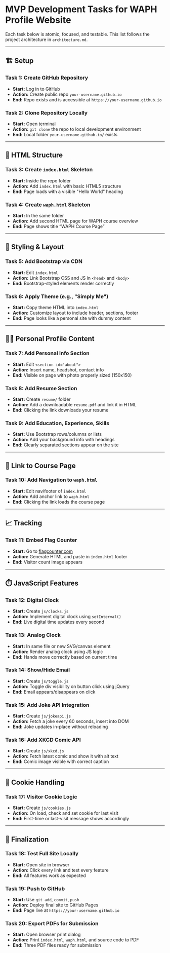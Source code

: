 # MVP Development Tasks for WAPH Profile Website

Each task below is atomic, focused, and testable. This list follows the project architecture in `architecture.md`.

---

## 🏗️ Setup

### Task 1: Create GitHub Repository
- **Start:** Log in to GitHub
- **Action:** Create public repo `your-username.github.io`
- **End:** Repo exists and is accessible at `https://your-username.github.io`

### Task 2: Clone Repository Locally
- **Start:** Open terminal
- **Action:** `git clone` the repo to local development environment
- **End:** Local folder `your-username.github.io/` exists

---

## 🧱 HTML Structure

### Task 3: Create `index.html` Skeleton
- **Start:** Inside the repo folder
- **Action:** Add `index.html` with basic HTML5 structure
- **End:** Page loads with a visible "Hello World" heading

### Task 4: Create `waph.html` Skeleton
- **Start:** In the same folder
- **Action:** Add second HTML page for WAPH course overview
- **End:** Page shows title “WAPH Course Page”

---

## 🎨 Styling & Layout

### Task 5: Add Bootstrap via CDN
- **Start:** Edit `index.html`
- **Action:** Link Bootstrap CSS and JS in `<head>` and `<body>`
- **End:** Bootstrap-styled elements render correctly

### Task 6: Apply Theme (e.g., "Simply Me")
- **Start:** Copy theme HTML into `index.html`
- **Action:** Customize layout to include header, sections, footer
- **End:** Page looks like a personal site with dummy content

---

## 🧑‍💼 Personal Profile Content

### Task 7: Add Personal Info Section
- **Start:** Edit `<section id="about">`
- **Action:** Insert name, headshot, contact info
- **End:** Visible on page with photo properly sized (150x150)

### Task 8: Add Resume Section
- **Start:** Create `resume/` folder
- **Action:** Add a downloadable `resume.pdf` and link it in HTML
- **End:** Clicking the link downloads your resume

### Task 9: Add Education, Experience, Skills
- **Start:** Use Bootstrap rows/columns or lists
- **Action:** Add your background info with headings
- **End:** Clearly separated sections appear on the site

---

## 🔗 Link to Course Page

### Task 10: Add Navigation to `waph.html`
- **Start:** Edit nav/footer of `index.html`
- **Action:** Add anchor link to `waph.html`
- **End:** Clicking the link loads the course page

---

## 📈 Tracking

### Task 11: Embed Flag Counter
- **Start:** Go to [flagcounter.com](https://flagcounter.com/)
- **Action:** Generate HTML and paste in `index.html` footer
- **End:** Visitor count image appears

---

## ⏱️ JavaScript Features

### Task 12: Digital Clock
- **Start:** Create `js/clocks.js`
- **Action:** Implement digital clock using `setInterval()`
- **End:** Live digital time updates every second

### Task 13: Analog Clock
- **Start:** In same file or new SVG/canvas element
- **Action:** Render analog clock using JS logic
- **End:** Hands move correctly based on current time

### Task 14: Show/Hide Email
- **Start:** Create `js/toggle.js`
- **Action:** Toggle div visibility on button click using jQuery
- **End:** Email appears/disappears on click

### Task 15: Add Joke API Integration
- **Start:** Create `js/jokeapi.js`
- **Action:** Fetch a joke every 60 seconds, insert into DOM
- **End:** Joke updates in-place without reloading

### Task 16: Add XKCD Comic API
- **Start:** Create `js/xkcd.js`
- **Action:** Fetch latest comic and show it with alt text
- **End:** Comic image visible with correct caption

---

## 🍪 Cookie Handling

### Task 17: Visitor Cookie Logic
- **Start:** Create `js/cookies.js`
- **Action:** On load, check and set cookie for last visit
- **End:** First-time or last-visit message shows accordingly

---

## 🧪 Finalization

### Task 18: Test Full Site Locally
- **Start:** Open site in browser
- **Action:** Click every link and test every feature
- **End:** All features work as expected

### Task 19: Push to GitHub
- **Start:** Use `git add`, `commit`, `push`
- **Action:** Deploy final site to GitHub Pages
- **End:** Page live at `https://your-username.github.io`

### Task 20: Export PDFs for Submission
- **Start:** Open browser print dialog
- **Action:** Print `index.html`, `waph.html`, and source code to PDF
- **End:** Three PDF files ready for submission

